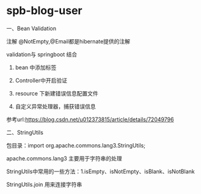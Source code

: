 # spb-blog-user
一、Bean Validation

注解 @NotEmpty,@Email都是hibernate提供的注解

validation与 springboot 结合

1. bean 中添加标签

2. Controller中开启验证

3. resource 下新建错误信息配置文件

4. 自定义异常处理器，捕获错误信息

参考url:https://blog.csdn.net/u012373815/article/details/72049796

二、StringUtils

包目录：import org.apache.commons.lang3.StringUtils;

apache.commons.lang3 主要用于字符串的处理

StringUtils中常用的一些方法：1.isEmpty、isNotEmpty、isBlank、isNotBlank

StringUtils.join 用来连接字符串
